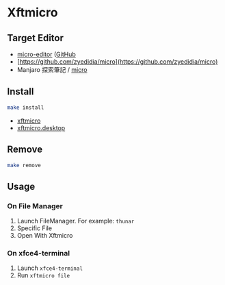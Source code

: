 
# Xftmicro


## Target Editor

* [micro-editor](https://micro-editor.github.io/) ([GitHub](https://github.com/micro-editor)
* [https://github.com/zyedidia/micro](https://github.com/zyedidia/micro)
* Manjaro 探索筆記 / [micro](https://samwhelp.github.io/note-about-manjaro/read/adjustment/tool/micro.html)



## Install

``` sh
make install
```

* [xftmicro](xftmicro)
* [xftmicro.desktop](xftmicro.desktop)

## Remove

``` sh
make remove
```

## Usage

### On File Manager

1. Launch FileManager. For example: `thunar`
2. Specific File
3. Open With Xftmicro

### On xfce4-terminal

1. Launch `xfce4-terminal`
2. Run `xftmicro file`
